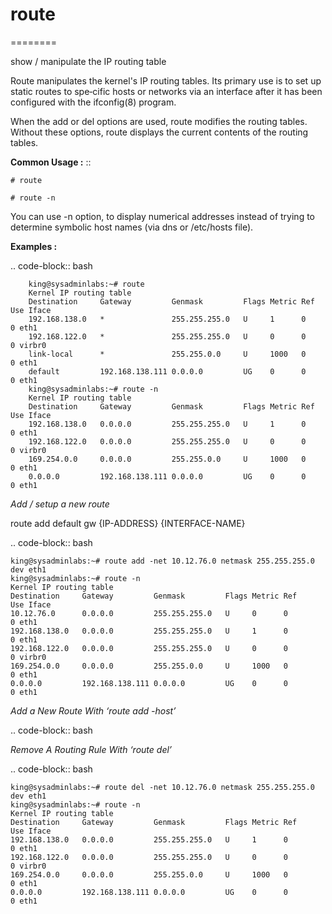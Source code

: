 # route
========

show / manipulate the IP routing table

Route manipulates the kernel's IP routing tables.  Its primary use is to set up static routes to spe‐cific hosts or networks via an interface after it has been configured with the ifconfig(8) program.
 
When  the  add  or  del  options are used, route modifies the routing tables.  Without these options, route displays the current contents of the routing tables.


**Common Usage :**  ::

	# route

	# route -n 


You can use -n option, to display numerical addresses instead of trying to determine symbolic host names (via dns or /etc/hosts file). 


**Examples :**

.. code-block:: bash


		king@sysadminlabs:~# route
		Kernel IP routing table
		Destination     Gateway         Genmask         Flags Metric Ref    Use Iface
		192.168.138.0   *               255.255.255.0   U     1      0        0 eth1
		192.168.122.0   *               255.255.255.0   U     0      0        0 virbr0
		link-local      *               255.255.0.0     U     1000   0        0 eth1
		default         192.168.138.111 0.0.0.0         UG    0      0        0 eth1
		king@sysadminlabs:~# route -n
		Kernel IP routing table
		Destination     Gateway         Genmask         Flags Metric Ref    Use Iface
		192.168.138.0   0.0.0.0         255.255.255.0   U     1      0        0 eth1
		192.168.122.0   0.0.0.0         255.255.255.0   U     0      0        0 virbr0
		169.254.0.0     0.0.0.0         255.255.0.0     U     1000   0        0 eth1
		0.0.0.0         192.168.138.111 0.0.0.0         UG    0      0        0 eth1



*Add / setup a new route*

route add default gw {IP-ADDRESS} {INTERFACE-NAME}

.. code-block:: bash


	king@sysadminlabs:~# route add -net 10.12.76.0 netmask 255.255.255.0  dev eth1
	king@sysadminlabs:~# route -n
	Kernel IP routing table
	Destination     Gateway         Genmask         Flags Metric Ref    Use Iface
	10.12.76.0      0.0.0.0         255.255.255.0   U     0      0        0 eth1
	192.168.138.0   0.0.0.0         255.255.255.0   U     1      0        0 eth1
	192.168.122.0   0.0.0.0         255.255.255.0   U     0      0        0 virbr0
	169.254.0.0     0.0.0.0         255.255.0.0     U     1000   0        0 eth1
	0.0.0.0         192.168.138.111 0.0.0.0         UG    0      0        0 eth1



*Add a New Route With ‘route add -host’*

.. code-block:: bash


*Remove A Routing Rule With ‘route del’*

.. code-block:: bash

	king@sysadminlabs:~# route del -net 10.12.76.0 netmask 255.255.255.0  dev eth1
	king@sysadminlabs:~# route -n
	Kernel IP routing table
	Destination     Gateway         Genmask         Flags Metric Ref    Use Iface
	192.168.138.0   0.0.0.0         255.255.255.0   U     1      0        0 eth1
	192.168.122.0   0.0.0.0         255.255.255.0   U     0      0        0 virbr0
	169.254.0.0     0.0.0.0         255.255.0.0     U     1000   0        0 eth1
	0.0.0.0         192.168.138.111 0.0.0.0         UG    0      0        0 eth1


